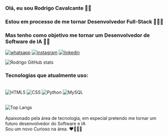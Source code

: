 ### Olá, eu sou Rodrigo Cavalcante 🙅‍♂️ 
### Estou em processo de me tornar Desenvolvedor Full-Stack 👨🏻‍💻
### Mas tenho como objetivo me tornar um Desenvolvedor de Software de IA 🧠🌐

[![whatsapp](https://img.shields.io/badge/WhatsApp-25D366?style=for-the-badge&logo=whatsapp&logoColor=white)](https://contate.me/rodrigocavalcante)
[![instagram](https://img.shields.io/badge/Instagram-E4405F?style=for-the-badge&logo=instagram&logoColor=white)](www.instagram.com/rodrigo_santos_c)
[![linkedin](https://img.shields.io/badge/LinkedIn-0077B5?style=for-the-badge&logo=linkedin&logoColor=white)](https://www.linkedin.com/in/rodrigo-cavalcante-02589a202?utm_source=share&utm_campaign=share_via&utm_content=profile&utm_medium=ios_app)

![Rodrigo GitHub stats](https://github-readme-stats.vercel.app/api?username=RodrigoSantos9916&show_icons=true&theme=dark)

### Tecnologias que atualmente uso:

<div><br>
    <img align="center" alt="HTML5" src="https://img.shields.io/badge/HTML-239120?style=for-the-badge&logo=html5&logoColor=white"/>
    <img align="center" alt="CSS" src="https://img.shields.io/badge/CSS-239120?&style=for-the-badge&logo=css3&logoColor=white"/>
    <img align="center" alt="Python" src="https://img.shields.io/badge/Python-14354C?style=for-the-badge&logo=python&logoColor=white"/>
    <img align="center" alt="MySQL" src="https://img.shields.io/badge/MySQL-00000F?style=for-the-badge&logo=mysql&logoColor=white" />
</div><br>

![Top Langs](https://github-readme-stats.vercel.app/api/top-langs/?username=RodrigoSantos9916&layout=compact)<br><br>
Apaixonado pela área de tecnologia, em especial pretendo me tornar um futuro desenvolvedor do Software e IA <br>
Sou um novo Curioso na área. ❤️👨🏻‍💻
